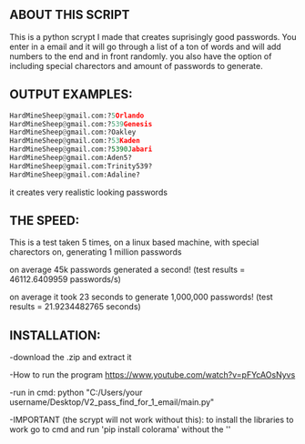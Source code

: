 ## ABOUT THIS SCRIPT
This is a python scrypt I made that creates suprisingly good passwords. You enter in a email and it will go through a list of a ton of words and will add numbers to the end and in front randomly. you also have the option of including special charectors and amount of passwords to generate.

## OUTPUT EXAMPLES:
  ```python
  HardMineSheep@gmail.com:?5Orlando
  HardMineSheep@gmail.com:?539Genesis
  HardMineSheep@gmail.com:?Oakley
  HardMineSheep@gmail.com:?53Kaden
  HardMineSheep@gmail.com:?5390Jabari
  HardMineSheep@gmail.com:Aden5?
  HardMineSheep@gmail.com:Trinity539?
  HardMineSheep@gmail.com:Adaline?
  ```
it creates very realistic looking passwords

## THE SPEED:
    
This is a test taken 5 times, on a linux based machine, with special charectors on, generating 1 million passwords


on average 45k passwords generated a second! (test results = 46112.6409959 passwords/s)

on average it took 23 seconds to generate 1,000,000 passwords! (test results = 21.9234482765 seconds)

## INSTALLATION:

-download the .zip and extract it

-How to run the program https://www.youtube.com/watch?v=pFYcAOsNyvs

-run in cmd: python "C:/Users/your username/Desktop/V2_pass_find_for_1_email/main.py"

-IMPORTANT (the scrypt will not work without this): to install the libraries to work go to cmd and run 'pip install colorama' without the ''

